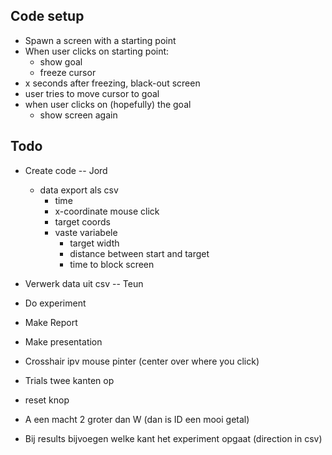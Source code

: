 ## Code setup

- Spawn a screen with a starting point
- When user clicks on starting point:
    - show goal
    - freeze cursor
- x seconds after freezing, black-out screen
- user tries to move cursor to goal
- when user clicks on (hopefully) the goal
    - show screen again

## Todo
- Create code -- Jord
    - data export als csv
        - time
        - x-coordinate mouse click
        - target coords
        - vaste variabele
            - target width
            - distance between start and target
            - time to block screen
- Verwerk data uit csv -- Teun
- Do experiment
- Make Report
- Make presentation


- Crosshair ipv mouse pinter (center over where you click)
- Trials twee kanten op
- reset knop
- A een macht 2 groter dan W (dan is ID een mooi getal)
- Bij results bijvoegen welke kant het experiment opgaat (direction in csv)
